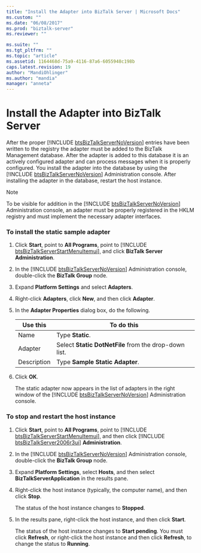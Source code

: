 ```yaml
---
title: "Install the Adapter into BizTalk Server | Microsoft Docs"
ms.custom: ""
ms.date: "06/08/2017"
ms.prod: "biztalk-server"
ms.reviewer: ""

ms.suite: ""
ms.tgt_pltfrm: ""
ms.topic: "article"
ms.assetid: 1164468d-75a9-4116-87a6-6055948c198b
caps.latest.revision: 19
author: "MandiOhlinger"
ms.author: "mandia"
manager: "anneta"
---
```

# Install the Adapter into BizTalk Server
After the proper [!INCLUDE [btsBizTalkServerNoVersion](../includes/btsbiztalkservernoversion-md.md)] entries have been written to the registry the adapter must be added to the BizTalk Management database. After the adapter is added to this database it is an actively configured adapter and can process messages when it is properly configured. You install the adapter into the database by using the [!INCLUDE [btsBizTalkServerNoVersion](../includes/btsbiztalkservernoversion-md.md)] Administration console. After installing the adapter in the database, restart the host instance.  

> [!NOTE]
>  To be visible for addition in the [!INCLUDE [btsBizTalkServerNoVersion](../includes/btsbiztalkservernoversion-md.md)] Administration console, an adapter must be properly registered in the HKLM registry and must implement the necessary adapter interfaces.  

### To install the static sample adapter  

1. Click <strong>Start</strong>, point to <strong>All Programs</strong>, point to [!INCLUDE [btsBizTalkServerStartMenuItemui](../includes/btsbiztalkserverstartmenuitemui-md.md)], and click <strong>BizTalk Server Administration</strong>.  

2. In the [!INCLUDE [btsBizTalkServerNoVersion](../includes/btsbiztalkservernoversion-md.md)] Administration console, double-click the  <strong>BizTalk Group</strong> node.  

3. Expand **Platform Settings** and select **Adapters**.  

4. Right-click **Adapters**, click **New**, and then click **Adapter**.  

5. In the **Adapter Properties** dialog box, do the following.  


   |  Use this   |                             To do this                             |
   |-------------|--------------------------------------------------------------------|
   |    Name     |                   Type <strong>Static</strong>.                    |
   |   Adapter   | Select <strong>Static DotNetFile</strong> from the drop-down list. |
   | Description |            Type <strong>Sample Static Adapter</strong>.            |


6. Click **OK**.  

    The static adapter now appears in the list of adapters in the right window of the [!INCLUDE [btsBizTalkServerNoVersion](../includes/btsbiztalkservernoversion-md.md)] Administration console.  

### To stop and restart the host instance  

1. Click <strong>Start</strong>, point to <strong>All Programs</strong>, point to [!INCLUDE [btsBizTalkServerStartMenuItemui](../includes/btsbiztalkserverstartmenuitemui-md.md)], and then click [!INCLUDE [btsBizTalkServer2006r3ui](../includes/btsbiztalkserver2006r3ui-md.md)] <strong>Administration</strong>.  

2. In the [!INCLUDE [btsBizTalkServerNoVersion](../includes/btsbiztalkservernoversion-md.md)] Administration console, double-click the  <strong>BizTalk Group</strong> node.  

3. Expand **Platform Settings**, select **Hosts**, and then select **BizTalkServerApplication** in the results pane.  

4. Right-click the host instance (typically, the computer name), and then click **Stop**.  

    The status of the host instance changes to **Stopped**.  

5. In the results pane, right-click the host instance, and then click **Start**.  

    The status of the host instance changes to **Start pending**. You must click **Refresh**, or right-click the host instance and then click **Refresh**, to change the status to **Running**.